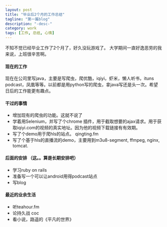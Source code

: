 ```yaml
---
layout: post
title: "毕业后2个月的工作总结"
tagline: "第一篇blog"
description: "-desc-"
category: work
tags: [工作, 总结, 心情]
---
```


不知不觉已经毕业工作了2个月了，好久没玩游戏了。
大学期间一直好逸恶劳的我来说，上班很辛苦啊。



#### 现在的工作
现在在公司里写java，主要是写爬虫，爬优酷，iqiyi，虾米，懒人听书，ituns podcast，凤凰等等。以前都是用python写的爬虫，拿java写还是头一次。希望日后的工作能更有趣点。
		

#### 干过的事情
* 增加现有的爬虫的功能。这就不说了
* 学着用Selenium，并写了个chrome 插件，用于截取想要的ajax请求。用于获取iqiyi.com的视频的真实地址。因为他的视频下载链接有有效期。
* 写了个demo用于爬hls的站点。 qingting.fm
* 写了个基于hls的直播流的demo，主要用到m3u8-segment, ffmpeg, nginx, tomcat.

#### 后面的安排 （这。。算是长期安排吧）
* 学习ruby on rails
* 准备写一个可以让android用得podcast站点
* 写blog

#### 最近的业余生活
* 听teahour.fm
* 论持久战 coc
* 看小说，路遥的《平凡的世界》
